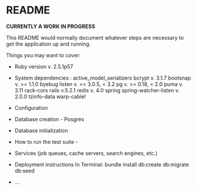 # README
**CURRENTLY A WORK IN PROGRESS**


This README would normally document whatever steps are necessary to get the
application up and running.

Things you may want to cover:

* Ruby version v. 2.5.1p57

* System dependencies :
    active_model_serializers
    bcrypt v. 3.1.7
    bootsnap v. >= 1.1.0
    byebug
    listen v. >= 3.0.5, < 3.2
    pg v. >= 0.18, < 2.0
    puma v. 3.11
    rack-cors
    rails v.5.2.1
    redis v. 4.0
    spring
    spring-watcher-listen v. 2.0.0
    tzinfo-data
    warp-cable!

* Configuration

* Database creation - Posgres

* Database initialization

* How to run the test suite -

* Services (job queues, cache servers, search engines, etc.)

* Deployment instructions
    In Terminal:
      bundle install
      db:create
      db:migrate
      db:seed

* ... 
